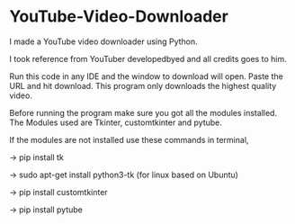 # YouTube-Video-Downloader
I made a YouTube video downloader using Python.

I took reference from YouTuber developedbyed and all credits goes to him.

Run this code in any IDE and the window to download will open. Paste the URL and hit download. This program only downloads the highest quality video.

Before running the program make sure you got all the modules installed. The Modules used are Tkinter, customtkinter and pytube.

If the modules are not installed use these commands in terminal,

-> pip install tk

-> sudo apt-get install python3-tk (for linux based on Ubuntu)

-> pip install customtkinter

-> pip install pytube
